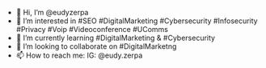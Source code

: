- 👋 Hi, I’m @eudyzerpa
- 👀 I’m interested in #SEO #DigitalMarketing #Cybersecurity #Infosecurity #Privacy #Voip #Videoconference #UComms
- 🌱 I’m currently learning #DigitalMarketing & #Cybersecurity
- 💞️ I’m looking to collaborate on #DigitalMarketng 
- 📫 How to reach me: IG: @eudy.zerpa

<!---
eudyzerpa/eudyzerpa is a ✨ special ✨ repository because its `README.md` (this file) appears on your GitHub profile.
You can click the Preview link to take a look at your changes.
--->
